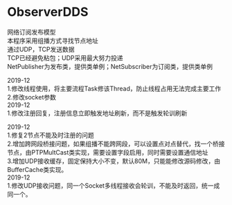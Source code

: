 # ObserverDDS
网络订阅发布模型  
本程序采用组播方式寻找节点地址  
通过UDP，TCP发送数据  
TCP已经避免粘包；UDP采用最大努力投递  
NetPublisher为发布类，提供类单例；NetSubscriber为订阅类，提供类单例  

2019-12  
  1.修改线程使用，将主要流程Task修该Thread，防止线程占用无法完成主要工作  
  2.修改socket参数  
2019-12  
  1.修改注册回复，注册信息立即触发地址刷新，而不是触发轮训刷新  
  
  2019-12  
  1.修复2节点不能及时注册的问题  
  2.增加跨网段桥接问题，如果组播不能跨网段，可以设置点对点替代，找一个桥接节点，由PTPMultCast类实现，需要设置字段启用，同时需要设置通信地址  
  3.增加UDP接收缓存，固定保持大小不变，默认80M，只能能修改源码修改，由BufferCache类实现。   
  2019-12  
  1.修改UDP接收问题，同一个Socket多线程接收会轮训，不能及时返回，统一成同一个。